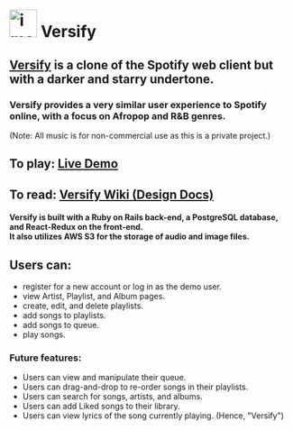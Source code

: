 # <img width="49" alt="image" src="https://user-images.githubusercontent.com/102888592/187043189-5d690638-97ce-4580-a360-7c34b6282f56.png"> Versify

## [Versify](https://versify-idm-402fcc1678c6.herokuapp.com/) is a clone of the Spotify web client but with a darker and starry undertone.
### Versify provides a very similar user experience to Spotify online, with a focus on Afropop and R&B genres. 
(Note: All music is for non-commercial use as this is a private project.)
## To play: [Live Demo](https://versify-idm-402fcc1678c6.herokuapp.com/)
## To read: [Versify Wiki (Design Docs)](https://github.com/imartinez921/versify_full-stack/wiki)

#### Versify is built with a Ruby on Rails back-end, a PostgreSQL database, and React-Redux on the front-end. <br>It also utilizes AWS S3 for the storage of audio and image files.

## Users can:
* register for a new account or log in as the demo user.
* view Artist, Playlist, and Album pages.
* create, edit, and delete playlists.
* add songs to playlists.
* add songs to queue.
* play songs.

### Future features:
* Users can view and manipulate their queue.
* Users can drag-and-drop to re-order songs in their playlists.
* Users can search for songs, artists, and albums.
* Users can add Liked songs to their library.
* Users can view lyrics of the song currently playing. (Hence, "Versify")

